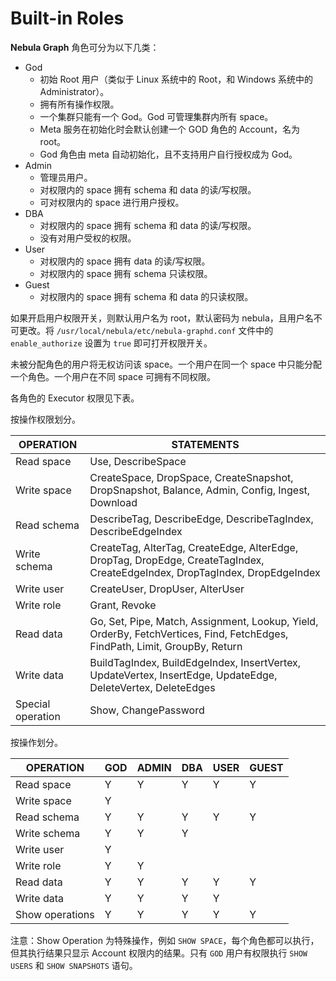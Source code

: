 # Built-in Roles

**Nebula Graph** 角色可分为以下几类：

- God
  - 初始 Root 用户（类似于 Linux 系统中的 Root，和 Windows 系统中的 Administrator）。
  - 拥有所有操作权限。
  - 一个集群只能有一个 God。God 可管理集群内所有 space。
  - Meta 服务在初始化时会默认创建一个 GOD 角色的 Account，名为 root。
  - God 角色由 meta 自动初始化，且不支持用户自行授权成为 God。
- Admin
  - 管理员用户。
  - 对权限内的 space 拥有 schema 和 data 的读/写权限。
  - 可对权限内的 space 进行用户授权。
- DBA
  - 对权限内的 space 拥有 schema 和 data 的读/写权限。
  - 没有对用户受权的权限。
- User
  - 对权限内的 space 拥有 data 的读/写权限。
  - 对权限内的 space 拥有 schema 只读权限。
- Guest
  - 对权限内的 space 拥有 schema 和 data 的只读权限。

如果开启用户权限开关，则默认用户名为 root，默认密码为 nebula，且用户名不可更改。将 `/usr/local/nebula/etc/nebula-graphd.conf` 文件中的 `enable_authorize` 设置为 `true` 即可打开权限开关。

未被分配角色的用户将无权访问该 space。一个用户在同一个 space 中只能分配一个角色。一个用户在不同 space 可拥有不同权限。

各角色的 Executor 权限见下表。

按操作权限划分。

| OPERATION | STATEMENTS |
| --- | --- |
| Read space | Use, DescribeSpace |
| Write space | CreateSpace, DropSpace, CreateSnapshot, DropSnapshot, Balance, Admin, Config, Ingest, Download |
| Read schema |  DescribeTag, DescribeEdge,  DescribeTagIndex, DescribeEdgeIndex |
| Write schema | CreateTag, AlterTag, CreateEdge,  AlterEdge, DropTag, DropEdge, CreateTagIndex, CreateEdgeIndex, DropTagIndex, DropEdgeIndex |
| Write user | CreateUser, DropUser, AlterUser |
| Write role | Grant, Revoke |
| Read data | Go, Set, Pipe, Match, Assignment, Lookup, Yield, OrderBy, FetchVertices, Find, FetchEdges, FindPath, Limit, GroupBy, Return |
| Write data | BuildTagIndex, BuildEdgeIndex, InsertVertex, UpdateVertex, InsertEdge, UpdateEdge, DeleteVertex, DeleteEdges |
| Special operation | Show, ChangePassword |

按操作划分。

| OPERATION | GOD | ADMIN | DBA | USER | GUEST |
| --- | --- | --- | --- | --- | --- |
| Read space | Y | Y | Y | Y | Y |
| Write space | Y |  |  |  |  |
| Read schema | Y | Y | Y | Y | Y |
| Write schema | Y | Y | Y |  |  |
| Write user | Y |  |  |  |  |
| Write role | Y | Y |  |  |  |
| Read data | Y | Y | Y | Y | Y |
| Write data | Y | Y | Y | Y |  |
| Show operations | Y | Y | Y | Y | Y |

注意：Show Operation 为特殊操作，例如 `SHOW SPACE`，每个角色都可以执行，但其执行结果只显示 Account 权限内的结果。只有 `GOD` 用户有权限执行 `SHOW USERS` 和 `SHOW SNAPSHOTS` 语句。
<!-- 注意： Special Operation 为特殊操作，例如 `SHOW SPACE`，每个角色都可以执行，但其执行结果只显示 Account 权限内的结果。只有 `GOD` 用户有权限执行 `SHOW USERS` 和 `SHOW SNAPSHOTS` 语句。 -->
